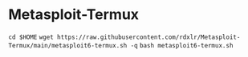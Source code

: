# Metasploit-Termux

`cd $HOME`
`wget https://raw.githubusercontent.com/rdxlr/Metasploit-Termux/main/metasploit6-termux.sh -q`
`bash metasploit6-termux.sh`
